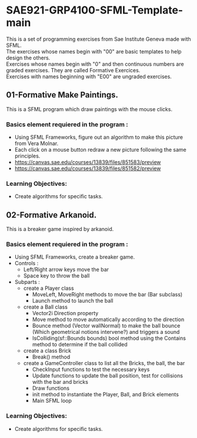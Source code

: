 # SAE921-GRP4100-SFML-Template-main  

This is a set of programming exercises from Sae Institute Geneva made with SFML.  
The exercises whose names begin with "00" are basic templates to help design the others.  
Exercises whose names begin with "0" and then continuous numbers are graded exercises. They are called Formative Exercices.    
Exercises with names beginning with "E00" are ungraded exercises.  

## 01-Formative Make Paintings.  

This is a SFML program which draw paintings with the mouse clicks.  

### Basics element requiered in the program :  

* Using SFML Frameworks, figure out an algorithm to make this picture from Vera Molnar.  
* Each click on a mouse button redraw a new picture following the same principles.  
* https://canvas.sae.edu/courses/13839/files/851583/preview  
* https://canvas.sae.edu/courses/13839/files/851582/preview  

### Learning Objectives:  

* Create algorithms for specific tasks.  

## 02-Formative Arkanoid.  

This is a breaker game inspired by arkanoid.  

### Basics element requiered in the program :  

* Using SFML Frameworks, create a breaker game.  
* Controls :  
    * Left/Right arrow keys move the bar  
    * Space key to throw the ball  
* Subparts :  
    * create a Player class
        * MoveLeft, MoveRight methods to move the bar (Bar subclass)
        * Launch method to launch the ball
    * create a Ball class
        * Vector2i Direction property
        * Move method to move automatically according to the direction
        * Bounce method (Vector wallNormal) to make the ball bounce (Which geometrical notions intervene?) and triggers a sound 
        * IsColliding(sf::Bounds bounds) bool method using the Contains method to determine if the ball collided
    * create a class Brick
        * Break() method 
    * create a GameController class to list all the Bricks, the ball, the bar
        * CheckInput functions to test the necessary keys
        * Update functions to update the ball position, test for collisions with the bar and bricks
        * Draw functions
        * init method to instantiate the Player, Ball, and Brick elements
        * Main SFML loop

### Learning Objectives:  

* Create algorithms for specific tasks.  
